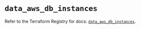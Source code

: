 # `data_aws_db_instances`

Refer to the Terraform Registry for docs: [`data_aws_db_instances`](https://registry.terraform.io/providers/hashicorp/aws/6.10.0/docs/data-sources/db_instances).
